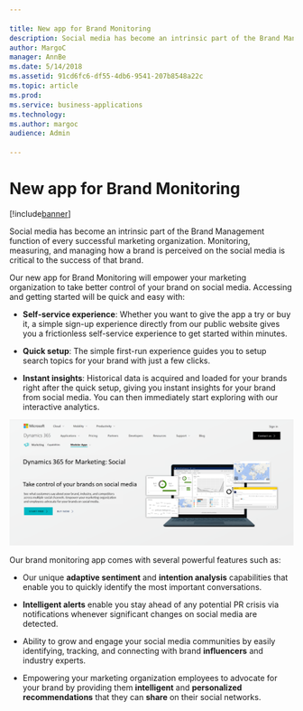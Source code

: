 ```yaml
---

title: New app for Brand Monitoring
description: Social media has become an intrinsic part of the Brand Management function of every successful marketing organization.
author: MargoC
manager: AnnBe
ms.date: 5/14/2018
ms.assetid: 91cd6fc6-df55-4db6-9541-207b8548a22c
ms.topic: article
ms.prod: 
ms.service: business-applications
ms.technology: 
ms.author: margoc
audience: Admin

---
```

#  New app for Brand Monitoring




[!include[banner](../../includes/banner.md)]

Social media has become an intrinsic part of the Brand Management function of
every successful marketing organization. Monitoring, measuring, and managing how
a brand is perceived on the social media is critical to the success of that
brand.

Our new app for Brand Monitoring will empower your marketing organization to
take better control of your brand on social media. Accessing and getting started
will be quick and easy with:

-   **Self-service experience**: Whether you want to give the app a try or buy
    it, a simple sign-up experience directly from our public website gives you a
    frictionless self-service experience to get started within minutes.

-   **Quick setup**: The simple first-run experience guides you to setup search
    topics for your brand with just a few clicks.

-   **Instant insights**: Historical data is acquired and loaded for your brands
    right after the quick setup, giving you instant insights for your brand from
    social media. You can then immediately start exploring with our interactive
    analytics.

![](media/new-app-brand-monitoring-1.png "")
<!-- Picture 3 -->


Our brand monitoring app comes with several powerful features such as:

-   Our unique **adaptive sentiment** and **intention analysis** capabilities
    that enable you to quickly identify the most important conversations.

-   **Intelligent alerts** enable you stay ahead of any potential PR crisis via
    notifications whenever significant changes on social media are detected.

-   Ability to grow and engage your social media communities by easily
    identifying, tracking, and connecting with brand **influencers** and
    industry experts.

-   Empowering your marketing organization employees to advocate for your brand
    by providing them **intelligent** and **personalized recommendations** that
    they can **share** on their social networks.
